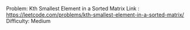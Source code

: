 Problem: Kth Smallest Element in a Sorted Matrix
Link : https://leetcode.com/problems/kth-smallest-element-in-a-sorted-matrix/
Difficulty: Medium